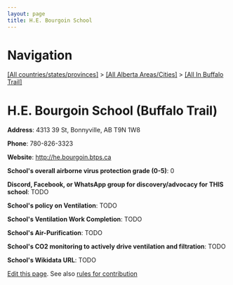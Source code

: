 ```yaml
---
layout: page
title: H.E. Bourgoin School
---
```

# Navigation

[[All countries/states/provinces]](../../..) > [[All Alberta Areas/Cities]](../..) > [[All In Buffalo Trail]](..)

# H.E. Bourgoin School (Buffalo Trail)

**Address**: 4313 39 St, Bonnyville, AB T9N 1W8

**Phone**: 780-826-3323

**Website**: <http://he.bourgoin.btps.ca>

**School's overall airborne virus protection grade (0-5)**: 0

**Discord, Facebook, or WhatsApp group for discovery/advocacy for THIS school**: TODO

**School's policy on Ventilation**: TODO

**School's Ventilation Work Completion**: TODO

**School's Air-Purification**: TODO

**School's CO2 monitoring to actively drive ventilation and filtration**: TODO

**School's Wikidata URL**: TODO


[Edit this page](https://github.com/ventilate-schools/AB/edit/main/./Buffalo_Trail/H.E._Bourgoin_School.md). See also [rules for contribution](../../../contribution-rules/)